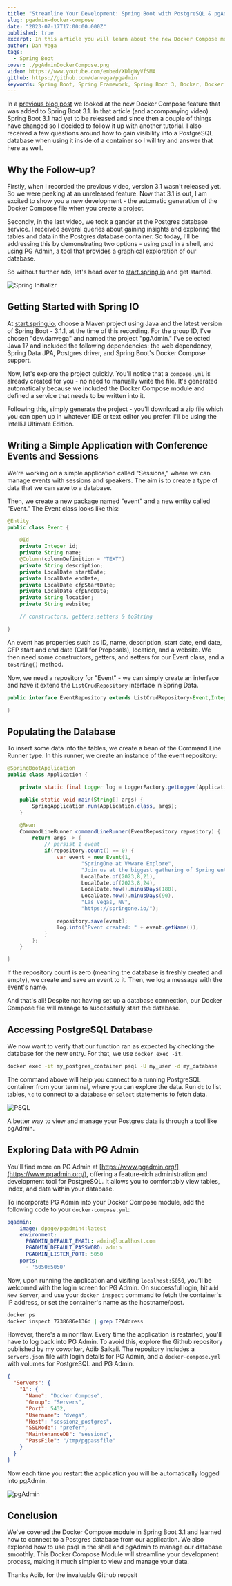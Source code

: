 ```yaml
---
title: "Streamline Your Development: Spring Boot with PostgreSQL & pgAdmin in Docker"
slug: pgadmin-docker-compose
date: "2023-07-17T17:00:00.000Z"
published: true
excerpt: In this article you will learn about the new Docker Compose module in Spring Boot 3.1 and how to connect to a Postgres database from your application. You will also learn how to use psql in the shell and pgAdmin to manage your database.
author: Dan Vega
tags:
  - Spring Boot
cover: ./pgAdminDockerCompose.png
video: https://www.youtube.com/embed/XDlgWyVfSMA
github: https://github.com/danvega/pgadmin
keywords: Spring Boot, Spring Framework, Spring Boot 3, Docker, Docker Compose, PostgreSQL, pgAdmin
---
```



In a [previous blog post](https://danvega.dev/blog/2023/04/26/spring-boot-docker-compose/) we looked at the new Docker Compose feature that was added to Spring Boot 3.1. In that article (and accompanying video) Spring Boot 3.1 had yet to be released and since then a couple of things have changed so I decided to follow it up with another tutorial. I also received a few questions around how to gain visibility into a PostgreSQL database when using it inside of a container so I will try and answer that here as well.

## Why the Follow-up?

Firstly, when I recorded the previous video, version 3.1 wasn't released yet. So we were peeking at an unreleased feature. Now that 3.1 is out, I am excited to show you a new development - the automatic generation of the Docker Compose file when you create a project.

Secondly, in the last video, we took a gander at the Postgres database service. I received several queries about gaining insights and exploring the tables and data in the Postgres database container. So today, I'll be addressing this by demonstrating two options - using psql in a shell, and using PG Admin, a tool that provides a graphical exploration of our database.

So without further ado, let's head over to [start.spring.io](http://start.spring.io/) and get started.

![Spring Initializr](/images/blog/2023/07/17/spring-init.png)

## Getting Started with Spring IO

At [start.spring.io](http://start.spring.io/), choose a Maven project using Java and the latest version of Spring Boot - 3.1.1, at the time of this recording. For the group ID, I've chosen "dev.danvega" and named the project "pgAdmin." I've selected Java 17 and included the following dependencies: the web dependency, Spring Data JPA, Postgres driver, and Spring Boot's Docker Compose support.

Now, let's explore the project quickly. You'll notice that a `compose.yml` is already created for you - no need to manually write the file. It's generated automatically because we included the Docker Compose module and defined a service that needs to be written into it.

Following this, simply generate the project - you'll download a zip file which you can open up in whatever IDE or text editor you prefer. I'll be using the IntelliJ Ultimate Edition.

## Writing a Simple Application with Conference Events and Sessions

We're working on a simple application called "Sessions," where we can manage events with sessions and speakers. The aim is to create a type of data that we can save to a database.

Then, we create a new package named "event" and a new entity called "Event." The Event class looks like this:

```java
@Entity
public class Event {

    @Id
    private Integer id;
    private String name;
    @Column(columnDefinition = "TEXT")
    private String description;
    private LocalDate startDate;
    private LocalDate endDate;
    private LocalDate cfpStartDate;
    private LocalDate cfpEndDate;
    private String location;
    private String website;

    // constructors, getters,setters & toString

}
```

An event has properties such as ID, name, description, start date, end date, CFP start and end date (Call for Proposals), location, and a website. We then need some constructors, getters, and setters for our Event class, and a `toString()` method.

Now, we need a repository for "Event" - we can simply create an interface and have it extend the `ListCrudRepository` interface in Spring Data.

```java
public interface EventRepository extends ListCrudRepository<Event,Integer> {

}
```

## Populating the Database

To insert some data into the tables, we create a bean of the Command Line Runner type. In this runner, we create an instance of the event repository:

```java
@SpringBootApplication
public class Application {

	private static final Logger log = LoggerFactory.getLogger(Application.class);

	public static void main(String[] args) {
		SpringApplication.run(Application.class, args);
	}

	@Bean
	CommandLineRunner commandLineRunner(EventRepository repository) {
		return args -> {
			// persist 1 event
			if(repository.count() == 0) {
				var event = new Event(1,
						"SpringOne at VMware Explore",
						"Join us at the biggest gathering of Spring enthusiasts",
						LocalDate.of(2023,8,21),
						LocalDate.of(2023,8,24),
						LocalDate.now().minusDays(180),
						LocalDate.now().minusDays(90),
						"Las Vegas, NV",
						"https://springone.io/");

				repository.save(event);
				log.info("Event created: " + event.getName());
			}
		};
	}

}
```

If the repository count is zero (meaning the database is freshly created and empty), we create and save an event to it. Then, we log a message with the event's name.

And that's all! Despite not having set up a database connection, our Docker Compose file will manage to successfully start the database.

## Accessing PostgreSQL Database

We now want to verify that our function ran as expected by checking the database for the new entry. For that, we use `docker exec -it`.

```bash
docker exec -it my_postgres_container psql -U my_user -d my_database
```

The command above will help you connect to a running PostgreSQL container from your terminal, where you can explore the data. Run `dt` to list tables, `\c` to connect to a database or `select` statements to fetch data.

![PSQL](/images/blog/2023/07/17/psql.png)

A better way to view and manage your Postgres data is through a tool like pgAdmin.

## Exploring Data with PG Admin

You'll find more on PG Admin at [https://www.pgadmin.org/](https://www.pgadmin.org/), offering a feature-rich administration and development tool for PostgreSQL. It allows you to comfortably view tables, index, and data within your database.

To incorporate PG Admin into your Docker Compose module, add the following code to your `docker-compose.yml`:

```yaml
pgadmin:
    image: dpage/pgadmin4:latest
    environment:
      PGADMIN_DEFAULT_EMAIL: admin@localhost.com
      PGADMIN_DEFAULT_PASSWORD: admin
      PGADMIN_LISTEN_PORT: 5050
    ports:
      - '5050:5050'
```

Now, upon running the application and visiting `localhost:5050`, you'll be welcomed with the login screen for PG Admin. On successful login, hit `Add New Server`, and use your `docker inspect` command to fetch the container's IP address, or set the container's name as the hostname/post.

```bash
docker ps
docker inspect 7738686e136d | grep IPAddress
```

However, there's a minor flaw. Every time the application is restarted, you'll have to log back into PG Admin. To avoid this, explore the Github repository published by my coworker, Adib Saikali. The repository includes a `servers.json` file with login details for PG Admin, and a `docker-compose.yml` with volumes for PostgreSQL and PG Admin.

```json
{
  "Servers": {
    "1": {
      "Name": "Docker Compose",
      "Group": "Servers",
      "Port": 5432,
      "Username": "dvega",
      "Host": "sessionz_postgres",
      "SSLMode": "prefer",
      "MaintenanceDB": "sessionz",
      "PassFile": "/tmp/pgpassfile"
    }
  }
}
```

Now each time you restart the application you will be automatically logged into pgAdmin.

![pgAdmin](/images/blog/2023/07/17/pgadmin.png)

## Conclusion

We've covered the Docker Compose module in Spring Boot 3.1 and learned how to connect to a Postgres database from our application. We also explored how to use psql in the shell and pgAdmin to manage our database smoothly. This Docker Compose Module will streamline your development process, making it much simpler to view and manage your data.

Thanks Adib, for the invaluable Github reposit
